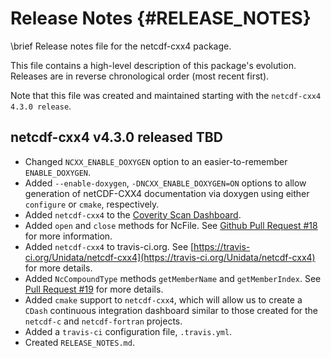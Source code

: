 # Release Notes {#RELEASE_NOTES}

\brief Release notes file for the netcdf-cxx4 package.

This file contains a high-level description of this package's evolution. Releases are in reverse chronological order (most recent first).

Note that this file was created and maintained starting with the `netcdf-cxx4 4.3.0 release`.

## netcdf-cxx4 v4.3.0 released TBD

* Changed `NCXX_ENABLE_DOXYGEN` option to an easier-to-remember `ENABLE_DOXYGEN`.
* Added `--enable-doxygen`, `-DNCXX_ENABLE_DOXYGEN=ON` options to allow generation of netCDF-CXX4 documentation via doxygen using either `configure` or `cmake`, respectively.
* Added `netcdf-cxx4` to the [Coverity Scan Dashboard](https://scan.coverity.com/projects/unidata-netcdf-cxx4?tab=overview).
* Added `open` and `close` methods for NcFile.  See [Github Pull Request #18](https://github.com/Unidata/netcdf-cxx4/pull/18) for more information.
* Added `netcdf-cxx4` to travis-ci.org.  See [https://travis-ci.org/Unidata/netcdf-cxx4](https://travis-ci.org/Unidata/netcdf-cxx4) for more details.
* Added `NcCompoundType` methods `getMemberName` and `getMemberIndex`.  See [Pull Request #19](https://github.com/Unidata/netcdf-cxx4/pull/19) for more details.
* Added `cmake` support to `netcdf-cxx4`, which will allow us to create a `CDash` continuous integration dashboard similar to those created for the `netcdf-c` and `netcdf-fortran` projects.
* Added a `travis-ci` configuration file, `.travis.yml`.
* Created `RELEASE_NOTES.md`.
